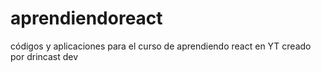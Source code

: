 # aprendiendoreact
códigos y aplicaciones para el curso de aprendiendo react en YT creado por drincast dev
